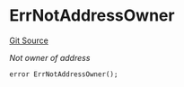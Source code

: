 # ErrNotAddressOwner
[Git Source](https://github.com/Crossbell-Box/Crossbell-Contracts/blob/1bc9213c7fb7853b038310c6b20bef0fd2cf388b/contracts/libraries/Error.sol)

*Not owner of address*


```solidity
error ErrNotAddressOwner();
```

